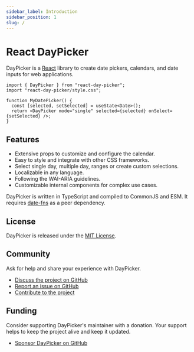 ```yaml
---
sidebar_label: Introduction
sidebar_position: 1
slug: /
---
```


# React DayPicker

DayPicker is a [React](https://reactjs.dev) library to create date pickers, calendars, and date inputs for web applications.

```tsx
import { DayPicker } from "react-day-picker";
import "react-day-picker/style.css";

function MyDatePicker() {
  const [selected, setSelected] = useState<Date>();
  return <DayPicker mode="single" selected={selected} onSelect={setSelected} />;
}
```

<BrowserWindow>
  <Examples.Start />
</BrowserWindow>

## Features

- Extensive props to customize and configure the calendar.
- Easy to style and integrate with other CSS frameworks.
- Select single day, multiple day, ranges or create custom selections.
- Localizable in any language.
- Following the WAI-ARIA guidelines.
- Customizable internal components for complex use cases.

DayPicker is written in TypeScript and compiled to CommonJS and ESM. It requires [date-fns](https://date-fns.org) as a peer dependency.

## License

DayPicker is released under the [MIT License](./license).

## Community

Ask for help and share your experience with DayPicker.

- [Discuss the project on GitHub](https://github.com/gpbl/react-day-picker/discussions)
- [Report an issue on GitHub](https://github.com/gpbl/react-day-picker/issues/new/choose)
- [Contribute to the project](./development/contributing)

## Funding

Consider supporting DayPicker's maintainer with a donation. Your support helps to keep the project alive and keep it updated.

- [Sponsor DayPicker on GitHub](https://github.com/sponsors/gpbl)
